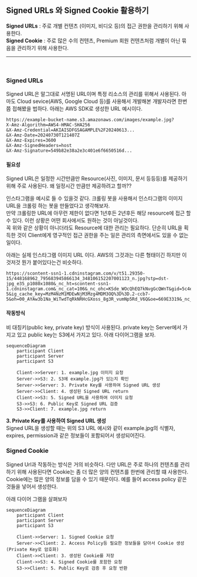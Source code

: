 ## Signed URLs 와 Signed Cookie 활용하기

**Signed URLs** : 주로 개별 컨텐츠 (이미지, 비디오 등)의 접근 권한을 관리하기 위해 사용한다.  
**Signed Cookie** : 주로 많은 수의 컨텐츠, Premium 회원 컨텐츠처럼 개별이 아닌 묶음을 관리하기 위해 사용한다.

---
&nbsp;

### Signed URLs
Signed URL은 말그대로 서명된 URL이며 특정 리소스의 관리를 위해서 사용된다. 아마도 Cloud sevice(AWS, Google Cloud 등)를 사용해서 개발해본 개발자라면 한번쯤 접해봤을 법하다. 아래는 AWS SDK로 생성한 URL 예시이다. 

```
https://example-bucket-name.s3.amazonaws.com/images/example.jpg?
X-Amz-Algorithm=AWS4-HMAC-SHA256
&X-Amz-Credential=AKIAISDFGSAGAMPLE%2F20240613...
&X-Amz-Date=20240730T121407Z
&X-Amz-Expires=3600
&X-Amz-SignedHeaders=host
&X-Amz-Signature=549b82e38a2e3c401e6f6650516d...
```

#### 필요성
Signed URL은 일정한 시간만큼만 Resource(사진, 이미지, 문서 등등등)를 제공하기 위해 주로 사용된다. 왜 일정시간 만큼만 제공하려고 할까?? 


인스타그램을 예시로 들 수 있을것 같다. 크롤링 봇을 사용해서 인스타그램의 이미지URL을 크롤링 하는 봇을 만들었다고 생각해보자.   
만약 크롤링한 URL에 아무런 제한이 없다면 1년후든 2년후든 해당 resource에 접근 할 수 있다. 이런 상황은 어떤 회사에서도 원하는 것이 아닐것이다.  
꼭 위와 같은 상황이 아니더라도 Resource에 대한 관리는 필요하다. 단순히 URL을 획득한 것이 Client에게 영구적인 접근 권한을 주는 일은 관리의 측면에서도 있을 수 없는 일이다. 

아래는 실제 인스타그램 이미지 URL 이다. AWS의 그것과는 다른 형태이긴 하지만 이것저것 뭔가 붙어있다는건 비슷하다.

```
https://scontent-ssn1-1.cdninstagram.com/v/t51.29350-15/448168962_795683945866134_348106152207001123_n.jpg?stp=dst-jpg_e35_p1080x1080&_nc_ht=scontent-ssn1-1.cdninstagram.com&_nc_cat=106&_nc_ohc=KSde_WOcQhEQ7kNvgGcQWnT&gid=5c4e8a0574a141d59a7972296bbef3f0&edm=AOQ1c0wBAAAA&ccb=7-5&ig_cache_key=MzM4NzM1MDEwNjM3Mzg4MDM3OQ%3D%3D.2-ccb7-5&oh=00_AYAw3b1Na_WiTwdTqRkNRHcGXoss_8g3R_vumNp5Rd_V6Q&oe=669E3319&_nc_sid=8b3546
```

#### 작동방식
비 대칭키(public key, private key) 방식이 사용된다. private key는 Server에서 가지고 있고 public key는 S3에서 가지고 있다. 아래 다이어그램을 보자.

```mermaid
sequenceDiagram
    participant Client
    participant Server
    participant S3

    Client->>Server: 1. example.jpg 이미지 요청
    Server->>S3: 2. S3에 example.jpg가 있는지 확인
    Server->>Server: 3. Private Key를 사용하여 Signed URL 생성
    Server->>Client: 4. 생성된 Signed URL return
    Client->>S3: 5. Signed URL을 사용하여 이미지 요청
    S3->>S3: 6. Public Key로 Signed URL 검증 
    S3->>Client: 7. example.jpg return 
```

**3. Private Key를 사용하여 Signed URL 생성**  
Signed URL을 생성할 때는 위의 S3 URL 예시와 같이 example.jpg의 식별자, expires, permission과 같은 정보들이 포함되어서 생성되어진다.


### Signed Cookie
Signed Url과 작동하는 방식은 거의 비슷하다. 다만 URL은 주로 하나의 컨텐츠를 관리하기 위해 사용된다면 Cookie는 좀 더 많은 양의 컨텐츠를 한번에 관리할 떄 사용한다. Cookie에는 많은 양의 정보를 담을 수 있기 때문이다. 예를 들어 access policy 같은 것들을 넣어서 생성한다.

아래 다이어 그램을 살펴보자

```mermaid
sequenceDiagram
    participant Client
    participant Server
    participant S3

    Client->>Server: 1. Signed Cookie 요청
    Server->>Client: 2. Access Policy등 필요한 정보들을 담아서 Cookie 생성(Private Key로 암호화)
    Client->>Client: 3. 생성된 Cookie를 저장
    Client->>S3: 4. Signed Cookie를 포함한 요청
    S3->>Client: 5. Public Key로 검증 후 요청 반환
```
